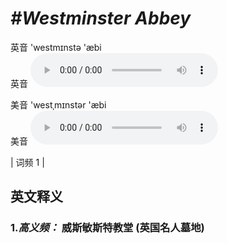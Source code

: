 # ***\#Westminster Abbey*** 
英音 'westmɪnstə 'æbi  
英音
<audio src="./media/Westminster Abbey-B.aac" controls="controls"></audio>

美音 'westˌmɪnstər 'æbi  
美音
<audio src="./media/Westminster Abbey.aac" controls="controls"></audio>



| 词频 1 |  

英文释义
---
### 1.*高义频：* **威斯敏斯特教堂 (英国名人墓地)**  


